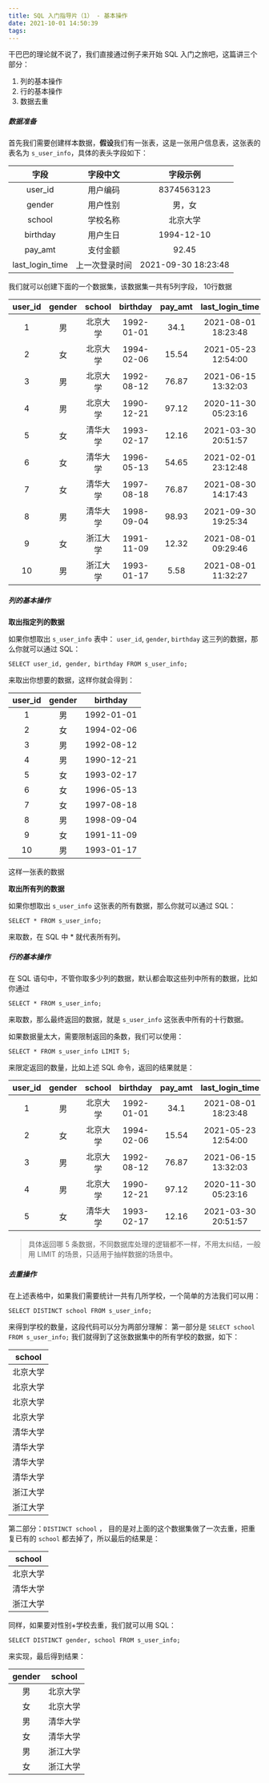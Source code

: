 ```yaml
---
title: SQL 入门指导片（1） - 基本操作
date: 2021-10-01 14:50:39
tags:
---
```


干巴巴的理论就不说了，我们直接通过例子来开始 SQL 入门之旅吧，这篇讲三个部分：

1. 列的基本操作
2. 行的基本操作
3. 数据去重

##### 数据准备
首先我们需要创建样本数据，**假设**我们有一张表，这是一张用户信息表，这张表的表名为 `s_user_info`，具体的表头字段如下：

| 字段 | 字段中文 | 字段示例
| :---: | :---: | :---: |
| user_id | 用户编码 | 8374563123 |
| gender | 用户性别 | 男，女 |
| school | 学校名称 | 北京大学 |
| birthday | 用户生日 | 1994-12-10 |
| pay_amt | 支付金额 | 92.45 |
| last_login_time | 上一次登录时间 | 2021-09-30 18:23:48 |

我们就可以创建下面的一个数据集，该数据集一共有5列字段， 10行数据

<!--more-->

| user_id | gender | school | birthday | pay_amt | last_login_time |
| :---: | :---:| :---: | :---: | :---: | :---: |
| 1 | 男 | 北京大学 | 1992-01-01 | 34.1 | 2021-08-01 18:23:48|
| 2 | 女 | 北京大学 | 1994-02-06 | 15.54 | 2021-05-23 12:54:00|
| 3 | 男 | 北京大学 | 1992-08-12 | 76.87 | 2021-06-15 13:32:03|
| 4 | 男 | 北京大学 | 1990-12-21 | 97.12 | 2020-11-30 05:23:16|
| 5 | 女 | 清华大学 | 1993-02-17 | 12.16 | 2021-03-30 20:51:57|
| 6 | 女 | 清华大学 | 1996-05-13 | 54.65 | 2021-02-01 23:12:48|
| 7 | 女 | 清华大学 | 1997-08-18 | 76.87 | 2021-08-30 14:17:43|
| 8 | 男 | 清华大学 | 1998-09-04 | 98.93 | 2021-09-30 19:25:34|
| 9 | 女 | 浙江大学 | 1991-11-09 | 12.32 | 2021-08-01 09:29:46|
| 10 | 男 | 浙江大学 | 1993-01-17 | 5.58 | 2021-08-01 11:32:27|


##### 列的基本操作

**取出指定列的数据**

如果你想取出 `s_user_info` 表中： `user_id`, `gender`, `birthday` 这三列的数据，那么你就可以通过 SQL：
```
SELECT user_id, gender, birthday FROM s_user_info; 
```
来取出你想要的数据，这样你就会得到：

| user_id | gender | birthday |
| :---: | :---:| :---: |
| 1 | 男 | 1992-01-01 |
| 2 | 女 | 1994-02-06 |
| 3 | 男 | 1992-08-12 |
| 4 | 男 | 1990-12-21 |
| 5 | 女 | 1993-02-17 |
| 6 | 女 | 1996-05-13 |
| 7 | 女 | 1997-08-18 |
| 8 | 男 | 1998-09-04 |
| 9 | 女 | 1991-11-09 |
| 10 | 男 | 1993-01-17 

这样一张表的数据

**取出所有列的数据**

如果你想取出 `s_user_info` 这张表的所有数据，那么你就可以通过 SQL：
```
SELECT * FROM s_user_info; 
```
来取数，在 SQL 中 * 就代表所有列。

##### 行的基本操作
在 SQL 语句中，不管你取多少列的数据，默认都会取这些列中所有的数据，比如你通过
```
SELECT * FROM s_user_info; 
```
来取数，那么最终返回的数据，就是 `s_user_info` 这张表中所有的十行数据。

如果数据量太大，需要限制返回的条数，我们可以使用：
```
SELECT * FROM s_user_info LIMIT 5; 
```
来限定返回的数量，比如上述 SQL 命令，返回的结果就是：

| user_id | gender | school | birthday | pay_amt | last_login_time |
| :---: | :---: | :---: | :---: | :---: | :---: |
| 1 | 男 | 北京大学 | 1992-01-01 | 34.1 | 2021-08-01 18:23:48|
| 2 | 女 | 北京大学 | 1994-02-06 | 15.54 | 2021-05-23 12:54:00|
| 3 | 男 | 北京大学 | 1992-08-12 | 76.87 | 2021-06-15 13:32:03|
| 4 | 男 | 北京大学 | 1990-12-21 | 97.12 | 2020-11-30 05:23:16|
| 5 | 女 | 清华大学 | 1993-02-17 | 12.16 | 2021-03-30 20:51:57|

> 具体返回哪 5 条数据，不同数据库处理的逻辑都不一样，不用太纠结，一般用 LIMIT 的场景，只适用于抽样数据的场景中。

##### 去重操作
在上述表格中，如果我们需要统计一共有几所学校，一个简单的方法我们可以用：
```
SELECT DISTINCT school FROM s_user_info;
```
来得到学校的数量，这段代码可以分为两部分理解：
第一部分是 `SELECT school FROM s_user_info;` 我们就得到了这张数据集中的所有学校的数据，如下：

| school |
| :---: |
| 北京大学 | 
| 北京大学 | 
| 北京大学 | 
| 北京大学 | 
| 清华大学 | 
| 清华大学 | 
| 清华大学 | 
| 清华大学 | 
| 浙江大学 | 
| 浙江大学 |

第二部分：`DISTINCT school` ， 目的是对上面的这个数据集做了一次去重，把重复已有的 `school` 都去掉了，所以最后的结果是：

| school |
| :---: |
| 北京大学 | 
| 清华大学 | 
| 浙江大学 |

同样，如果要对性别+学校去重，我们就可以用 SQL：

```
SELECT DISTINCT gender, school FROM s_user_info;
```

来实现，最后得到结果：

| gender | school |
| :---: | :---: |
| 男 | 北京大学 |
| 女 | 北京大学 |
| 男 | 清华大学 |
| 女 | 清华大学 |
| 男 | 浙江大学 |
| 女 | 浙江大学 |